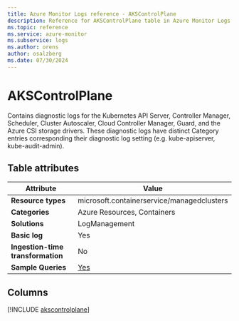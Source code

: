 ```yaml
---
title: Azure Monitor Logs reference - AKSControlPlane
description: Reference for AKSControlPlane table in Azure Monitor Logs.
ms.topic: reference
ms.service: azure-monitor
ms.subservice: logs
ms.author: orens
author: osalzberg
ms.date: 07/30/2024
---
```


# AKSControlPlane

Contains diagnostic logs for the Kubernetes API Server, Controller Manager, Scheduler, Cluster Autoscaler, Cloud Controller Manager, Guard, and the Azure CSI storage drivers. These diagnostic logs have distinct Category entries corresponding their diagnostic log setting (e.g. kube-apiserver, kube-audit-admin).


## Table attributes

|Attribute|Value|
|---|---|
|**Resource types**|microsoft.containerservice/managedclusters|
|**Categories**|Azure Resources, Containers|
|**Solutions**| LogManagement|
|**Basic log**|Yes|
|**Ingestion-time transformation**|No|
|**Sample Queries**|[Yes](/azure/azure-monitor/reference/queries/akscontrolplane)|



## Columns
  
[!INCLUDE [akscontrolplane](./includes/akscontrolplane-include.md)]
